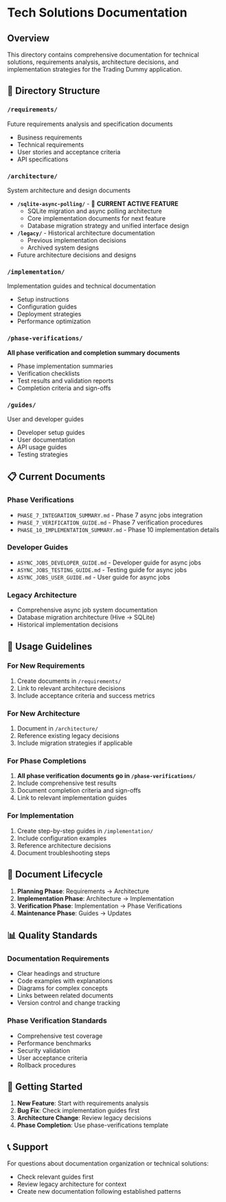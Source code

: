 # Tech Solutions Documentation

## Overview

This directory contains comprehensive documentation for technical solutions, requirements analysis, architecture decisions, and implementation strategies for the Trading Dummy application.

## 📁 Directory Structure

### `/requirements/`
Future requirements analysis and specification documents
- Business requirements
- Technical requirements
- User stories and acceptance criteria
- API specifications

### `/architecture/`
System architecture and design documents
- **`/sqlite-async-polling/`** - 🚧 **CURRENT ACTIVE FEATURE**
  - SQLite migration and async polling architecture
  - Core implementation documents for next feature
  - Database migration strategy and unified interface design
- **`/legacy/`** - Historical architecture documentation
  - Previous implementation decisions
  - Archived system designs
- Future architecture decisions and designs

### `/implementation/`
Implementation guides and technical documentation
- Setup instructions
- Configuration guides
- Deployment strategies
- Performance optimization

### `/phase-verifications/`
**All phase verification and completion summary documents**
- Phase implementation summaries
- Verification checklists
- Test results and validation reports
- Completion criteria and sign-offs

### `/guides/`
User and developer guides
- Developer setup guides
- User documentation
- API usage guides
- Testing strategies

## 📋 Current Documents

### Phase Verifications
- `PHASE_7_INTEGRATION_SUMMARY.md` - Phase 7 async jobs integration
- `PHASE_7_VERIFICATION_GUIDE.md` - Phase 7 verification procedures
- `PHASE_10_IMPLEMENTATION_SUMMARY.md` - Phase 10 implementation details

### Developer Guides
- `ASYNC_JOBS_DEVELOPER_GUIDE.md` - Developer guide for async jobs
- `ASYNC_JOBS_TESTING_GUIDE.md` - Testing guide for async jobs
- `ASYNC_JOBS_USER_GUIDE.md` - User guide for async jobs

### Legacy Architecture
- Comprehensive async job system documentation
- Database migration architecture (Hive → SQLite)
- Historical implementation decisions

## 🎯 Usage Guidelines

### For New Requirements
1. Create documents in `/requirements/`
2. Link to relevant architecture decisions
3. Include acceptance criteria and success metrics

### For New Architecture
1. Document in `/architecture/`
2. Reference existing legacy decisions
3. Include migration strategies if applicable

### For Phase Completions
1. **All phase verification documents go in `/phase-verifications/`**
2. Include comprehensive test results
3. Document completion criteria and sign-offs
4. Link to relevant implementation guides

### For Implementation
1. Create step-by-step guides in `/implementation/`
2. Include configuration examples
3. Reference architecture decisions
4. Document troubleshooting steps

## 🔄 Document Lifecycle

1. **Planning Phase**: Requirements → Architecture
2. **Implementation Phase**: Architecture → Implementation
3. **Verification Phase**: Implementation → Phase Verifications
4. **Maintenance Phase**: Guides → Updates

## 📊 Quality Standards

### Documentation Requirements
- Clear headings and structure
- Code examples with explanations
- Diagrams for complex concepts
- Links between related documents
- Version control and change tracking

### Phase Verification Standards
- Comprehensive test coverage
- Performance benchmarks
- Security validation
- User acceptance criteria
- Rollback procedures

## 🚀 Getting Started

1. **New Feature**: Start with requirements analysis
2. **Bug Fix**: Check implementation guides first
3. **Architecture Change**: Review legacy decisions
4. **Phase Completion**: Use phase-verifications template

## 📞 Support

For questions about documentation organization or technical solutions:
- Check relevant guides first
- Review legacy architecture for context
- Create new documentation following established patterns